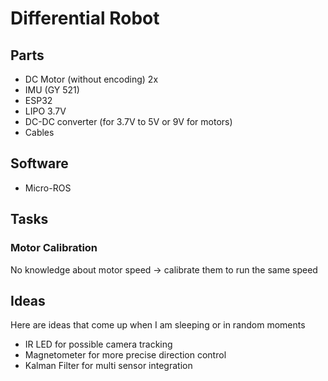 # Differential Robot

## Parts
- DC Motor (without encoding) 2x
- IMU (GY 521)
- ESP32
- LIPO 3.7V
- DC-DC converter (for 3.7V to 5V or 9V for motors)
- Cables

## Software
- Micro-ROS

## Tasks
### Motor Calibration
No knowledge about motor speed -> calibrate them to run the same speed

## Ideas
Here are ideas that come up when I am sleeping or in random moments
- IR LED for possible camera tracking
- Magnetometer for more precise direction control
- Kalman Filter for multi sensor integration
